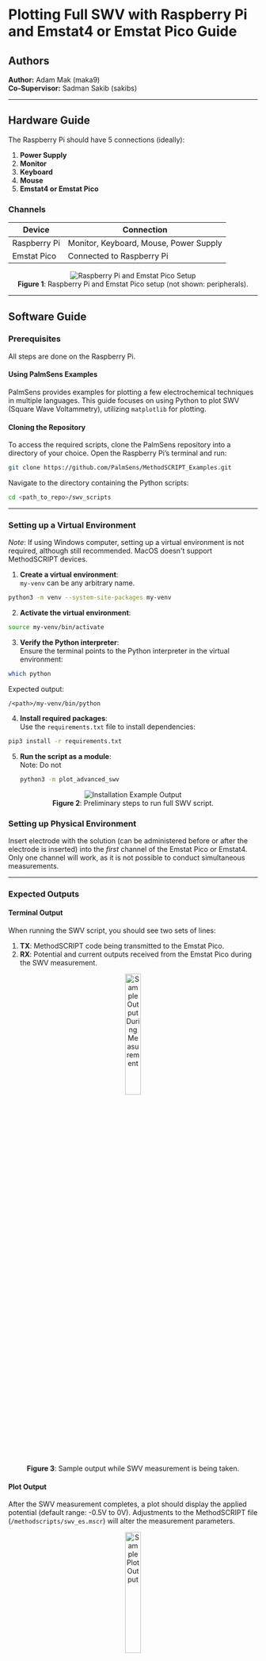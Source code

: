 # Plotting Full SWV with Raspberry Pi and Emstat4 or Emstat Pico Guide

## Authors
**Author:** Adam Mak (maka9)  
**Co-Supervisor:** Sadman Sakib (sakibs)

---

## Hardware Guide

The Raspberry Pi should have 5 connections (ideally):
1. **Power Supply**
2. **Monitor**
3. **Keyboard**
4. **Mouse**
5. **Emstat4 or Emstat Pico**

### Channels

| **Device**       | **Connection** |
|-------------------|----------------|
| Raspberry Pi      | Monitor, Keyboard, Mouse, Power Supply |
| Emstat Pico       | Connected to Raspberry Pi |

<div align="center">

![Raspberry Pi and Emstat Pico Setup](../doc_assets/hardware_setup.png)  
**Figure 1**: Raspberry Pi and Emstat Pico setup (not shown: peripherals).

</div>

---

## Software Guide

### Prerequisites
All steps are done on the Raspberry Pi.  

#### Using PalmSens Examples
PalmSens provides examples for plotting a few electrochemical techniques in multiple languages. This guide focuses on using Python to plot SWV (Square Wave Voltammetry), utilizing `matplotlib` for plotting.

#### Cloning the Repository
To access the required scripts, clone the PalmSens repository into a directory of your choice. Open the Raspberry Pi’s terminal and run:

```bash
git clone https://github.com/PalmSens/MethodSCRIPT_Examples.git
```

Navigate to the directory containing the Python scripts:

```bash
cd <path_to_repo>/swv_scripts
```

---

### Setting up a Virtual Environment
_Note_: If using Windows computer, setting up a virtual environment is not required, although still recommended. MacOS doesn't support MethodSCRIPT devices.
1. **Create a virtual environment**:  
  `my-venv` can be any arbitrary name.
  ```bash
  python3 -m venv --system-site-packages my-venv
  ```

2. **Activate the virtual environment**:  
  ```bash
  source my-venv/bin/activate
  ```

3. **Verify the Python interpreter**:  
  Ensure the terminal points to the Python interpreter in the virtual environment:
  ```bash
  which python
  ```
  Expected output:  
  ```
  /<path>/my-venv/bin/python
  ```

4. **Install required packages**:  
  Use the `requirements.txt` file to install dependencies:
  ```bash
  pip3 install -r requirements.txt
  ```

5. **Run the script as a module**:  
  Note: Do not
   ```bash
   python3 -m plot_advanced_swv
   ```

<div align="center">

![Installation Example Output](../doc_assets/installation_example.jpg)  
**Figure 2**: Preliminary steps to run full SWV script.

</div>

### Setting up Physical Environment

Insert electrode with the solution (can be administered before or after the electrode is inserted) into the *first* channel of the Emstat Pico or Emstat4. Only one channel will work, as it is not possible to conduct simultaneous measurements.

---

### Expected Outputs

#### Terminal Output
When running the SWV script, you should see two sets of lines:  
1. **TX**: MethodSCRIPT code being transmitted to the Emstat Pico.  
2. **RX**: Potential and current outputs received from the Emstat Pico during the SWV measurement.

<div align="center">
<img src="../doc_assets/sample_output.jpg" alt="Sample Output During Measurement" width="25%"> 

**Figure 3**: Sample output while SWV measurement is being taken.

</div>

#### Plot Output
After the SWV measurement completes, a plot should display the applied potential (default range: -0.5V to 0V). Adjustments to the MethodSCRIPT file (`/methodscripts/swv_es.mscr`) will alter the measurement parameters.

<div align="center">
<img src="../doc_assets/sample_plot.jpg" alt="Sample Plot Output" width="25%">

**Figure 4**: Sample output when SWV measurement is finished (Shows -0.3V to 0.3V).

</div>

---

## Additional Notes
Recommended to run measurements with Emstat4. Emstat Pico was shown to have aliasing effects, that can be solved by using a second-order Butterworth filter.

To apply the butterworth filter to an SWV measurement, the measurement must be conducted first. Then, move the CSV output under `swv_scripts/output` to `swv_scripts/dev/butterworth/csv` and run `butterworth.py`, making sure that the CSV file path is correctly set. The filtered signal is outputted in `swv_scripts/dev/butterworth/output`.

<div align="center">

<img src="../doc_assets/ms_plot_swv_100hz_unfiltered.png" alt="Unfiltered SWV Plot" width="30%" style="margin-right: 10px;">
<img src="../doc_assets/ms_plot_swv_100hz_butterworth.png" alt="Butterworth Filtered SWV Plot" width="30%" style="margin-right: 10px;">
<img src="../doc_assets/ms_plot_swv_100hz_emstat4.png" alt="Emstat4 SWV Plot" width="30%">

</div>

<div align="center">

**Figure 5-7**: SWV measurement plot at 100 Hz unfiltered, butterworth filtered, and using Emstat4, respectively.

</div>

Here's a [document](https://mcmasteru365-my.sharepoint.com/:w:/g/personal/maka9_mcmaster_ca/Efdt9OWZqZZOsVK4q_6w3oYBpbUoHyyxUG8_DpgKnCxJOw?e=ourUAt) to use PalmSens MethodSCRIPT Examples repo.

---

# Plotting Partial SWV with Raspberry Pi and Emstat4 or Emstat Pico Guide

Partial SWV measurements provide close results to full SWV measurements with less time and less electrode degradation.

Every $n^{th}$ measurement, including the 1st, a calibration is performed. The calibration scan is a full SWV measurement. The peak and bases of the calibration is used to determine a partial potential scanning window. The following measurements until the next $n^{th}$ measurement will only acquire signal in that window. By default, $n=10$, but can be changed in `plot_advanced_partial_swv.py`.

_Note_: This article provides additional information on partial SWV measurements: [https://www.mdpi.com/2079-6374/12/10/782](https://www.mdpi.com/2079-6374/12/10/782).

The same software and hardware setup for the full SWV measurements is required for the partial SWV measurements. `scan_tracker.json` persists the number of scans and previous calibration peaks/bases between measurements. Everytime a new experiment is conducted (i.e. sets of measurements), `scan_tracker.json` must be reset.
```json
{
    "num_scans": 0,
    "peak": 0,
    "left_baseline": 0
}
```

### Expected Plot Outputs

<div align="center">
<img src="../doc_assets/ms_plot_swv_100hz_emstat4_partial.png" alt="Sample Partial SWV Measurement Plot" width="40%" style="margin-right: 10px;">
<img src="../doc_assets/ms_plot_swv_100hz_emstat4_full_and_partial.png" alt="Sample Partial vs. Full SWV Measurement Plot" width="40%">

**Figure 8-9**: Sample Partial SWV Measurement Plot, and comparison between partial and full SWV measurements.

</div>

# Plotting SWV with Teensy, Raspberry Pi, and Emstat4 or Emstat Pico Guide

## Additional Prerequisites
1. Teensy must be connected to the RPi.
2. The `swv_scripts/teensy/swv_mux/swv_mux.ino` must be compiled and loaded onto the Teensy as a `HEX` file. This can be done using the Arduino IDE or CLI.
    - To compile the `.ino` file to a `.hex` file, run this command with Arduino CLI installed. `arduino-cli compile --fqbn teensy:avr:teensy40 --output-dir swv_scripts/teensy/swv_mux swv_scripts/teensy/swv_mux/swv_mux.ino`
    - Then load the `HEX` file onto the Teensy using Teensyloader CLI. `teensy_loader_cli --mcu=TEENSY40 -w swv_scripts/teensy/swv_mux/swv_mux.ino.hex`
3. Install `sudo apt install python3-libgpiod`
4. The RPi **must** but used. The `RPi.GPIO` library enables communication between RPi and Teensy GPIO pins.
